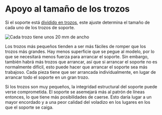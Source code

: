 Apoyo al tamaño de los trozos
====
Si el soporte está [dividido en trozos](support_skip_some_zags.md), este ajuste determina el tamaño de cada uno de los trozos de soporte.

<!--screenshot {
"image_path": "support_skip_some_zags.png",
"models": [{"script": "rack.scad"}],
"camera_position": [0, 184, 10],
"settings": {
    "support_enable": true,
    "support_pattern": "zigzag",
    "support_skip_some_zags": true,
    "support_skip_zag_per_mm": 20
},
"colours": 32
}-->
![Cada trozo tiene unos 20 mm de ancho](../images/support_skip_some_zags.png)

Los trozos más pequeños tienden a ser más fáciles de romper que los trozos más grandes. Hay menos superficie que se pegue al modelo, por lo que se necesitará menos fuerza para arrancar el soporte. Sin embargo, también habrá más trozos que arrancar, así que si arrancar el soporte no es normalmente difícil, esto puede hacer que arrancar el soporte sea más trabajoso. Cada pieza tiene que ser arrancada individualmente, en lugar de arrancar todo el soporte en un gran trozo.

Si los trozos son muy pequeños, la integridad estructural del soporte puede verse comprometida. El soporte se asemejará más al patrón de líneas entonces, lo que tiene más posibilidades de caerse. Esto daría lugar a un mayor encordado y a una peor calidad del voladizo en los lugares en los que el soporte se caiga.